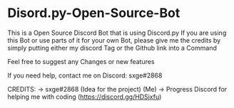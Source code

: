 # Disord.py-Open-Source-Bot
This is a Open Source Discord Bot that is using Discord.py 
If you are using this Bot or use parts of it for your own Bot, please give me the credits by simply putting either my discord Tag or the Github link into a Command

Feel free to suggest any Changes or new features

If you need help, contact me on Discord: sxge#2868

CREDITS:
-> sxge#2868 (Idea for the project) (Me)
-> Progress Discord for helping me with coding (https://discord.gg/HDSjxfu)
